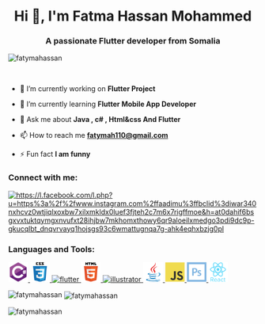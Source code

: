 <h1 align="center">Hi 👋, I'm Fatma Hassan Mohammed</h1>
<h3 align="center">A passionate Flutter developer from Somalia</h3>

<p align="left"> <img src="https://komarev.com/ghpvc/?username=fatymahassan&label=Profile%20views&color=0e75b6&style=flat" alt="fatymahassan" /> </p>

<p align="left"> <a href="https://twitter.com/" target="blank"><img src="https://img.shields.io/twitter/follow/?logo=twitter&style=for-the-badge" alt="" /></a> </p>

- 🔭 I’m currently working on **Flutter Project**

- 🌱 I’m currently learning **Flutter Mobile App Developer**

- 💬 Ask me about **Java , c# , Html&css And Flutter**

- 📫 How to reach me **fatymah110@gmail.com**

- ⚡ Fun fact **I am funny**

<h3 align="left">Connect with me:</h3>
<p align="left">
<a href="https://instagram.com/https://l.facebook.com/l.php?u=https%3a%2f%2fwww.instagram.com%2ffaadimu%3ffbclid%3diwar340nxhcvz0wtjiqlxoxbw7xilxmkldx0luef3fjteh2c7m6x7rigffmoe&h=at0dahif6bsgxvxtuktqymgxnvufxt28ihjbw7mkhomxthowy6qr9aloeilxmedgo3pdi9dc9p-gkucqlbt_dnqvrvayq1hojsgs93c6wmattugnqa7g-ahk4eqhxbzjg0pl" target="blank"><img align="center" src="https://raw.githubusercontent.com/rahuldkjain/github-profile-readme-generator/master/src/images/icons/Social/instagram.svg" alt="https://l.facebook.com/l.php?u=https%3a%2f%2fwww.instagram.com%2ffaadimu%3ffbclid%3diwar340nxhcvz0wtjiqlxoxbw7xilxmkldx0luef3fjteh2c7m6x7rigffmoe&h=at0dahif6bsgxvxtuktqymgxnvufxt28ihjbw7mkhomxthowy6qr9aloeilxmedgo3pdi9dc9p-gkucqlbt_dnqvrvayq1hojsgs93c6wmattugnqa7g-ahk4eqhxbzjg0pl" height="30" width="40" /></a>
</p>

<h3 align="left">Languages and Tools:</h3>
<p align="left"> <a href="https://www.w3schools.com/cs/" target="_blank" rel="noreferrer"> <img src="https://raw.githubusercontent.com/devicons/devicon/master/icons/csharp/csharp-original.svg" alt="csharp" width="40" height="40"/> </a> <a href="https://www.w3schools.com/css/" target="_blank" rel="noreferrer"> <img src="https://raw.githubusercontent.com/devicons/devicon/master/icons/css3/css3-original-wordmark.svg" alt="css3" width="40" height="40"/> </a> <a href="https://flutter.dev" target="_blank" rel="noreferrer"> <img src="https://www.vectorlogo.zone/logos/flutterio/flutterio-icon.svg" alt="flutter" width="40" height="40"/> </a> <a href="https://www.w3.org/html/" target="_blank" rel="noreferrer"> <img src="https://raw.githubusercontent.com/devicons/devicon/master/icons/html5/html5-original-wordmark.svg" alt="html5" width="40" height="40"/> </a> <a href="https://www.adobe.com/in/products/illustrator.html" target="_blank" rel="noreferrer"> <img src="https://www.vectorlogo.zone/logos/adobe_illustrator/adobe_illustrator-icon.svg" alt="illustrator" width="40" height="40"/> </a> <a href="https://www.java.com" target="_blank" rel="noreferrer"> <img src="https://raw.githubusercontent.com/devicons/devicon/master/icons/java/java-original.svg" alt="java" width="40" height="40"/> </a> <a href="https://developer.mozilla.org/en-US/docs/Web/JavaScript" target="_blank" rel="noreferrer"> <img src="https://raw.githubusercontent.com/devicons/devicon/master/icons/javascript/javascript-original.svg" alt="javascript" width="40" height="40"/> </a> <a href="https://www.photoshop.com/en" target="_blank" rel="noreferrer"> <img src="https://raw.githubusercontent.com/devicons/devicon/master/icons/photoshop/photoshop-line.svg" alt="photoshop" width="40" height="40"/> </a> <a href="https://reactjs.org/" target="_blank" rel="noreferrer"> <img src="https://raw.githubusercontent.com/devicons/devicon/master/icons/react/react-original-wordmark.svg" alt="react" width="40" height="40"/> </a> </p>

<p><img align="left" src="https://github-readme-stats.vercel.app/api/top-langs?username=fatymahassan&show_icons=true&locale=en&layout=compact" alt="fatymahassan" /></p>

<p>&nbsp;<img align="center" src="https://github-readme-stats.vercel.app/api?username=fatymahassan&show_icons=true&locale=en" alt="fatymahassan" /></p>

<p><img align="center" src="https://github-readme-streak-stats.herokuapp.com/?user=fatymahassan&" alt="fatymahassan" /></p>
